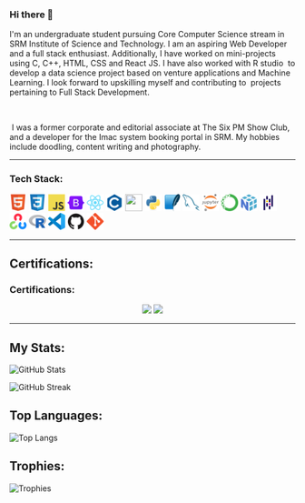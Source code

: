 ### Hi there 👋

I'm an undergraduate student pursuing Core Computer Science stream in SRM Institute of Science and Technology. I am an aspiring Web Developer and a full stack enthusiast. Additionally, I have worked on mini-projects using C, C++, HTML, CSS and React JS. I have also worked with R studio  to develop a data science project based on venture applications and Machine Learning. I look forward to upskilling myself and contributing to  projects pertaining to Full Stack Development.

​

 I was a former corporate and editorial associate at The Six PM Show Club, and a developer for the Imac system booking portal in SRM. My hobbies include doodling, content writing and photography.
 
 ---
 
 ### Tech Stack:

<img src='https://github.com/devicons/devicon/blob/master/icons/html5/html5-original.svg' width=30 height=30/> <img src='https://github.com/devicons/devicon/blob/master/icons/css3/css3-original.svg' width=30 height=30/> <img src='https://github.com/devicons/devicon/blob/master/icons/javascript/javascript-original.svg' width=30 height=30/> <img src='https://github.com/devicons/devicon/blob/master/icons/bootstrap/bootstrap-original.svg' width=30 height=30/> <img src='https://github.com/devicons/devicon/blob/master/icons/react/react-original.svg' width=30 height=30/> <img src='https://github.com/devicons/devicon/blob/master/icons/c/c-plain.svg' width=30 height=30/> 
<img src='https://user-images.githubusercontent.com/25181517/192106073-90fffafe-3562-4ff9-a37e-c77a2da0ff58.png' width=30 height=30/> <img src='https://github.com/devicons/devicon/blob/master/icons/python/python-original.svg' width=30 height=30/> <img src='https://github.com/devicons/devicon/blob/master/icons/sqlite/sqlite-original.svg' width=30 height=30/> <img src='https://github.com/devicons/devicon/blob/master/icons/mysql/mysql-original.svg' width=30 height=30/> <img src='https://github.com/devicons/devicon/blob/master/icons/jupyter/jupyter-original-wordmark.svg' width=30 height=30/> <img src='https://github.com/devicons/devicon/blob/master/icons/anaconda/anaconda-original.svg' width=30 height=30/> <img src='https://github.com/devicons/devicon/blob/master/icons/numpy/numpy-original.svg' width=30 height=30/> <img src='https://github.com/devicons/devicon/blob/master/icons/pandas/pandas-original.svg' width=30 height=30/>  <img src='https://github.com/devicons/devicon/blob/master/icons/opencv/opencv-original.svg' width=30 height=30/>   <img src='https://github.com/devicons/devicon/blob/master/icons/r/r-original.svg' width=30 height=30/> <img src='https://github.com/devicons/devicon/blob/master/icons/vscode/vscode-original.svg' width=30 height=30/> <img src='https://github.com/devicons/devicon/blob/master/icons/github/github-original.svg' width=30 height=30/> <img src='https://github.com/devicons/devicon/blob/master/icons/git/git-original.svg' width=30 height=30/>
 
 ---
 
 ## Certifications:
 
 ### Certifications:


<p align="center">
  <img src="https://img.shields.io/badge/Coursera-0056D2?style=plastic&logo=Coursera&logoColor=white" height=30>
  <img src="https://img.shields.io/badge/Amazon_AWS-FF9900?style=plastic&logo=amazonaws&logoColor=white" height=30>
</p>

---
 
 ## My Stats:
 
 ![GitHub Stats](https://github-readme-stats.vercel.app/api?username=anne0317&theme=radical)
 
 ![GitHub Streak](http://github-readme-streak-stats.herokuapp.com?user=anne0317&theme=dark&background=000000)
 
 
 ## Top Languages:
 
 ![Top Langs](https://github-readme-stats.vercel.app/api/top-langs/?username=anne0317&layout=compact)
 
 ## Trophies:

![Trophies](https://github-profile-trophy.vercel.app/?username=anne0317&theme=onestar)


<!--
**anne0317/anne0317** is a ✨ _special_ ✨ repository because its `README.md` (this file) appears on your GitHub profile.

Here are some ideas to get you started:

- 🔭 I’m currently working on ...
- 🌱 I’m currently learning ...
- 👯 I’m looking to collaborate on ...
- 🤔 I’m looking for help with ...
- 💬 Ask me about ...
- 📫 How to reach me: ...
- 😄 Pronouns: ...
- ⚡ Fun fact: ...
-->
